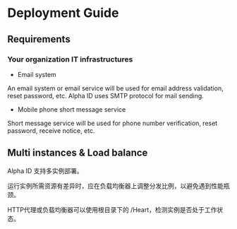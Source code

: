 # Deployment Guide

## Requirements

### Your organization IT infrastructures

* Email system

An email system or email service will be used for email address validation, reset password, etc. Alpha ID uses SMTP protocol for mail sending.

* Mobile phone short message service

Short message service will be used for phone number verification, reset password, receive notice, etc.

## Multi instances & Load balance

Alpha ID 支持多实例部署。

运行实例所需资源有差异时，应在负载均衡器上调整分发比例，以避免遇到性能瓶颈。

HTTP代理或负载均衡器可以使用根目录下的 /Heart，检测实例是否处于工作状态。

